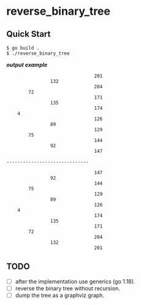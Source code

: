 # reverse_binary_tree


## Quick Start

```console
$ go build .
$ ./reverse_binary_tree
```

***output example***

```console
                                201
                132
                                204
        72
                                171
                135
                                174
    4
                                126
                89
                                129
        75
                                144
                92
                                147

------------------------------

                                147
                92
                                144
        75
                                129
                89
                                126
    4
                                174
                135
                                171
        72
                                204
                132
                                201
```

## TODO
- [ ] after the implementation use generics (go 1.18).
- [ ] reverse the binary tree without recursion.
- [ ] dump the tree as a graphviz graph.

